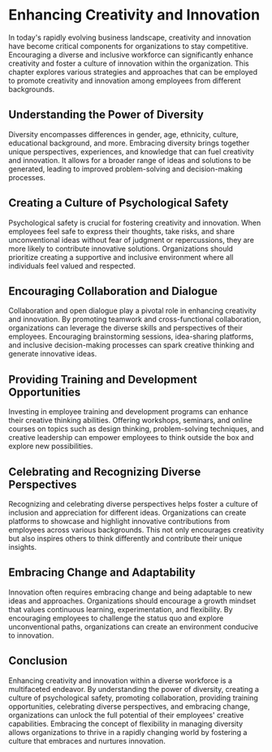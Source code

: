 Enhancing Creativity and Innovation
==============================================

In today's rapidly evolving business landscape, creativity and innovation have become critical components for organizations to stay competitive. Encouraging a diverse and inclusive workforce can significantly enhance creativity and foster a culture of innovation within the organization. This chapter explores various strategies and approaches that can be employed to promote creativity and innovation among employees from different backgrounds.

Understanding the Power of Diversity
------------------------------------

Diversity encompasses differences in gender, age, ethnicity, culture, educational background, and more. Embracing diversity brings together unique perspectives, experiences, and knowledge that can fuel creativity and innovation. It allows for a broader range of ideas and solutions to be generated, leading to improved problem-solving and decision-making processes.

Creating a Culture of Psychological Safety
------------------------------------------

Psychological safety is crucial for fostering creativity and innovation. When employees feel safe to express their thoughts, take risks, and share unconventional ideas without fear of judgment or repercussions, they are more likely to contribute innovative solutions. Organizations should prioritize creating a supportive and inclusive environment where all individuals feel valued and respected.

Encouraging Collaboration and Dialogue
--------------------------------------

Collaboration and open dialogue play a pivotal role in enhancing creativity and innovation. By promoting teamwork and cross-functional collaboration, organizations can leverage the diverse skills and perspectives of their employees. Encouraging brainstorming sessions, idea-sharing platforms, and inclusive decision-making processes can spark creative thinking and generate innovative ideas.

Providing Training and Development Opportunities
------------------------------------------------

Investing in employee training and development programs can enhance their creative thinking abilities. Offering workshops, seminars, and online courses on topics such as design thinking, problem-solving techniques, and creative leadership can empower employees to think outside the box and explore new possibilities.

Celebrating and Recognizing Diverse Perspectives
------------------------------------------------

Recognizing and celebrating diverse perspectives helps foster a culture of inclusion and appreciation for different ideas. Organizations can create platforms to showcase and highlight innovative contributions from employees across various backgrounds. This not only encourages creativity but also inspires others to think differently and contribute their unique insights.

Embracing Change and Adaptability
---------------------------------

Innovation often requires embracing change and being adaptable to new ideas and approaches. Organizations should encourage a growth mindset that values continuous learning, experimentation, and flexibility. By encouraging employees to challenge the status quo and explore unconventional paths, organizations can create an environment conducive to innovation.

Conclusion
----------

Enhancing creativity and innovation within a diverse workforce is a multifaceted endeavor. By understanding the power of diversity, creating a culture of psychological safety, promoting collaboration, providing training opportunities, celebrating diverse perspectives, and embracing change, organizations can unlock the full potential of their employees' creative capabilities. Embracing the concept of flexibility in managing diversity allows organizations to thrive in a rapidly changing world by fostering a culture that embraces and nurtures innovation.
